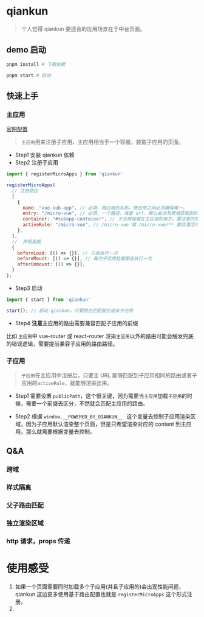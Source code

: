 # qiankun

> 个人觉得 qiankun 更适合的应用场景在于中台页面。
## demo 启动

```bash
pnpm install # 下载依赖

pnpm start # 启动
```

## 快速上手

### 主应用

[官网配置](https://qiankun.umijs.org/zh/api#%E5%9F%BA%E4%BA%8E%E8%B7%AF%E7%94%B1%E9%85%8D%E7%BD%AE)

> `主应用`用来注册子应用，主应用相当于一个容器，装载子应用的页面。

- Step1 安装 qiankun 依赖
- Step2 注册子应用

```js
import { registerMicroApps } from 'qiankun'

registerMicroApps(
  // 注册路由
  [
    {
      name: "vue-sub-app", // 必填，微应用的名称，微应用之间必须确保唯一。
      entry: "/micro-vue", // 必填，一个路径，或者 url，那么会涉及跨域获取别的域下的资源，如果entry 是路径，那么子应用需要设置 publicPath
      container: "#subapp-container", // 子应用挂载在主应用的地方，要注意的是渲染顺序，不要让子应用路由点击了，然而 `container节点` 还没渲染出来。
      activeRule: "/micro-vue", // /micro-vue 或 /micro-vue/** 都会激活并且启动这个子应用，然后匹配子应用里对应的路径
    },
  ],
  //  声明周期   
  {
    beforeLoad: [() => {}], // 只会执行一次
    beforeMount: [() => {}], // 每次子应用挂载都会执行一次
    afterUnmount: [() => {}],
  }
);
```

- Step3 启动




```js
import { start } from 'qiankun'

start(); // 启动 qiankun，只要路由匹配就会渲染子应用
```

- Step4 **注意**主应用的路由需要兼容匹配子应用的前缀


比如 `主应用`中 vue-router 或 react-router 渲染`主应用`以外的路由可能会触发兜底的错误逻辑，需要提前兼容子应用的路由路径。

### 子应用

> `子应用`在主应用中注册后，只要主 URL 能够匹配到子应用相同的路由或者子应用的`activeRule`，就能够渲染出来。

- Step1 需要设置 `publicPath`，这个很关键，因为需要当`主应用`加载`子应用`的时候，需要一个前缀去区分，不然就会匹配主应用的路由。

- Step2 根据 `window.__POWERED_BY_QIANKUN__ ` 这个变量去控制子应用渲染区域，因为子应用默认渲染整个页面，但是只希望渲染对应的 content 到主应用，那么就需要根据变量去控制。

## Q&A


### 跨域

### 样式隔离

### 父子路由匹配

### 独立渲染区域

### http 请求，props 传递


# 使用感受

1. 如果一个页面需要同时加载多个子应用(并且子应用的)会出现性能问题，qiankun 这边更多使用基于路由配置也就是 `registerMicroApps` 这个形式注册。
2. 
